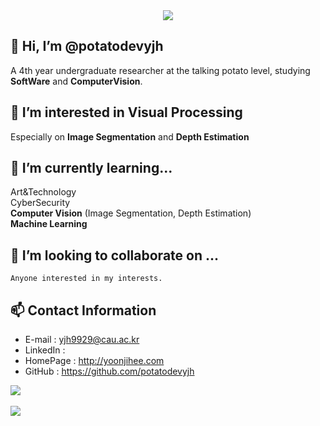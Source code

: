 <div align=center>
	<img src="https://capsule-render.vercel.app/api?type=waving&color=3D97FF&height=200&section=header&text=potatodevyjh&fontColor=17337A&fontSize=90" />	
</div>

## 👋 Hi, I’m @potatodevyjh
A 4th year undergraduate researcher at the talking potato level, studying **SoftWare** and **ComputerVision**.

## 👀 I’m interested in Visual Processing
Especially on **Image Segmentation** and **Depth Estimation**

## 🌱 I’m currently learning...
Art&Technology<br/>
CyberSecurity<br/>
**Computer Vision** (Image Segmentation, Depth Estimation)<br/>
**Machine Learning**

## 💞️ I’m looking to collaborate on ...
	Anyone interested in my interests.

## 📫 Contact Information
- E-mail : yjh9929@cau.ac.kr
- LinkedIn : 
- HomePage : http://yoonjihee.com
- GitHub : https://github.com/potatodevyjh

<img src="https://github-readme-stats.vercel.app/api/top-langs/?username=potatodevyjh&layout=compact"><br><br>
<img src="https://github-readme-stats.vercel.app/api?username=potatodevyjh&show_icons=true">

<!---
potatodevyjh/potatodevyjh is a ✨ special ✨ repository because its `README.md` (this file) appears on your GitHub profile.
You can click the Preview link to take a look at your changes.
--->
